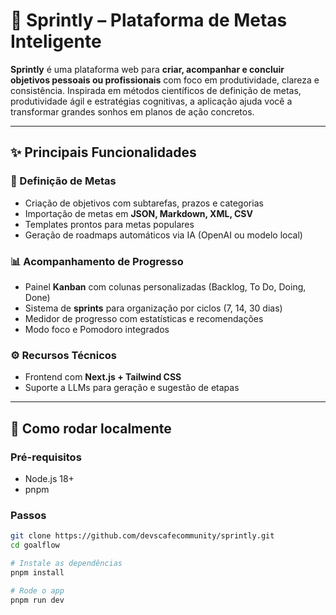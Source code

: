 # 🎯 Sprintly – Plataforma de Metas Inteligente

**Sprintly** é uma plataforma web para **criar, acompanhar e concluir objetivos pessoais ou profissionais** com foco em produtividade, clareza e consistência. Inspirada em métodos científicos de definição de metas, produtividade ágil e estratégias cognitivas, a aplicação ajuda você a transformar grandes sonhos em planos de ação concretos.

---

## ✨ Principais Funcionalidades

### 📝 Definição de Metas
- Criação de objetivos com subtarefas, prazos e categorias
- Importação de metas em **JSON, Markdown, XML, CSV**
- Templates prontos para metas populares
- Geração de roadmaps automáticos via IA (OpenAI ou modelo local)

### 📊 Acompanhamento de Progresso
- Painel **Kanban** com colunas personalizadas (Backlog, To Do, Doing, Done)
- Sistema de **sprints** para organização por ciclos (7, 14, 30 dias)
- Medidor de progresso com estatísticas e recomendações
- Modo foco e Pomodoro integrados

### ⚙️ Recursos Técnicos
- Frontend com **Next.js + Tailwind CSS**
- Suporte a LLMs para geração e sugestão de etapas

---

## 🧪 Como rodar localmente

### Pré-requisitos
- Node.js 18+
- pnpm

### Passos

```bash
git clone https://github.com/devscafecommunity/sprintly.git
cd goalflow

# Instale as dependências
pnpm install

# Rode o app
pnpm run dev
```
